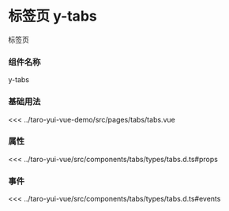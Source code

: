 # 标签页 y-tabs

标签页

### 组件名称

y-tabs

### 基础用法

<ClientOnly>
  <demo-block url="/pages/tabs/tabs">
<<< ../taro-yui-vue-demo/src/pages/tabs/tabs.vue
  </demo-block>
</ClientOnly>

### 属性

<<< ../taro-yui-vue/src/components/tabs/types/tabs.d.ts#props


### 事件

<<< ../taro-yui-vue/src/components/tabs/types/tabs.d.ts#events
